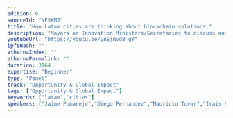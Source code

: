 ```yaml
---
edition: 6
sourceId: "NESKMJ"
title: "How Latam cities are thinking about blockchain solutions."
description: "Mayors or Innovation Ministers/Secretaries to discuss and share their blockchain projects and impact in citizens."
youtubeUrl: "https://youtu.be/ynEjmvdB_gY"
ipfsHash: ""
ethernaIndex: ""
ethernaPermalink: ""
duration: 3164
expertise: "Beginner"
type: "Panel"
track: "Opportunity & Global Impact"
tags: ["Opportunity & Global Impact"]
keywords: ["latam","cities"]
speakers: ["Jaime Pumarejo","Diego Fernandez","Mauricio Tovar","Irais Reyes","Alfredo Bateman"]
---
```

